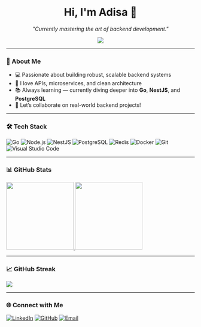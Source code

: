 <h1 align="center">Hi, I'm Adisa 👋</h1>

<p align="center">
  <i>"Currently mastering the art of backend development."</i>
</p>

<p align="center">
  <img src="https://readme-typing-svg.demolab.com/?lines=Backend+Developer;Golang,+Node.js+Enthusiast;Open+Source+Lover;Let’s+Build+Something+Cool!" />
</p>

---

### 🚀 About Me

- 💻 Passionate about building robust, scalable backend systems
- 🔁 I love APIs, microservices, and clean architecture
- 📚 Always learning — currently diving deeper into **Go**, **NestJS**, and **PostgreSQL**
- 🤝 Let’s collaborate on real-world backend projects!

---

### 🛠️ Tech Stack

![Go](https://img.shields.io/badge/-Go-00ADD8?style=flat&logo=go&logoColor=white)
![Node.js](https://img.shields.io/badge/-Node.js-339933?style=flat&logo=node.js&logoColor=white)
![NestJS](https://img.shields.io/badge/-NestJS-E0234E?style=flat&logo=nestjs&logoColor=white)
![PostgreSQL](https://img.shields.io/badge/-PostgreSQL-336791?style=flat&logo=postgresql&logoColor=white)
![Redis](https://img.shields.io/badge/-Redis-DC382D?style=flat&logo=redis&logoColor=white)
![Docker](https://img.shields.io/badge/-Docker-2496ED?style=flat&logo=docker&logoColor=white)
![Git](https://img.shields.io/badge/-Git-F05032?style=flat&logo=git&logoColor=white)
![Visual Studio Code](https://img.shields.io/badge/-VSCode-007ACC?style=flat&logo=visual-studio-code&logoColor=white)

---

### 📊 GitHub Stats

<p align="left">
  <a href="https://github.com/adisalaras">
    <img height="180em" src="https://github-readme-stats-eight-theta.vercel.app/api?username=adisalaras&show_icons=true&theme=algolia&include_all_commits=true&count_private=true"/>
    <img height="180em" src="https://github-readme-stats-eight-theta.vercel.app/api/top-langs/?username=adisalaras&layout=compact&theme=algolia&langs_count=10"/>
  </a>
</p>

---

### 📈 GitHub Streak
<p align="left">
  <img src="https://github-readme-streak-stats.herokuapp.com/?user=adisalaras&theme=algolia&hide_border=true"/>
</p>

---


### 🌐 Connect with Me

[![LinkedIn](https://img.shields.io/badge/-LinkedIn-0077B5?style=flat&logo=linkedin&logoColor=white)](https://www.linkedin.com/in/adisa-laras-pertiwi-a63794284/)
[![GitHub](https://img.shields.io/badge/-GitHub-181717?style=flat&logo=github&logoColor=white)](https://github.com/adisalaras)
[![Email](https://img.shields.io/badge/-Email-D14836?style=flat&logo=gmail&logoColor=white)](mailto:adisalaras20@gmail.com)

